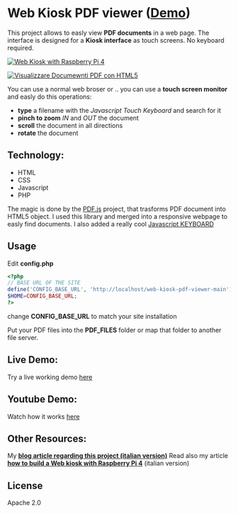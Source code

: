 # Web Kiosk PDF viewer ([Demo](https://www.alessandroscola.com/web-kiosk-pdf-viewer/))

This project allows to easly view **PDF documents** in a web page.
The interface is designed for a **Kiosk interface** as touch screens. No keyboard required.

[![Web Kiosk with Raspberry Pi 4](https://img.youtube.com/vi/4O5nr4Ld83Q/0.jpg)](https://www.youtube.com/watch?v=4O5nr4Ld83Q)

[![Visualizzare Documewnti PDF con HTML5](https://img.youtube.com/vi/gUJjULlm_W8/0.jpg)](https://youtu.be/gUJjULlm_W8)


You can use a normal web broser or ..
you can use a __touch screen monitor__ and easly do this operations:
* **type** a filename with the _Javascript Touch Keyboard_ and search for it
* **pinch to zoom** _IN_ and _OUT_ the document
* **scroll** the document in all directions
* **rotate** the document


## Technology:

* HTML
* CSS
* Javascript
* PHP

The magic is done by the [PDF.js](https://github.com/mozilla/pdf.js) project, that trasforms PDF document into HTML5 object. 
I used this library and merged into a responsive webpage to easly find documents.
I also added a really cool [Javascript KEYBOARD](https://github.com/Mottie/Keyboard)
## Usage
Edit **config.php**
```php
<?php
// BASE URL OF THE SITE
define('CONFIG_BASE_URL', 'http://localhost/web-kiosk-pdf-viewer-main');
$HOME=CONFIG_BASE_URL;
?>
```
change **CONFIG_BASE_URL** to match your site installation

Put your PDF files into the **PDF_FILES** folder or map that folder to another file server.


## Live Demo:

Try a live working demo [here](https://www.alessandroscola.com/web-kiosk-pdf-viewer/)
## Youtube Demo:

Watch how it works [here](https://www.youtube.com/watch?v=4O5nr4Ld83Q)

## Other Resources:
My [**blog article regarding this project (italian version)**](https://www.alessandroscola.com/software/visualizzare-pdf-con-html5.html)
Read also my article  [**how to build a Web kiosk with Raspberry Pi 4**](https://www.alessandroscola.com/computer/chiosco-multimediale-web-con-raspberry.html) (italian version)


## License
Apache 2.0
 
